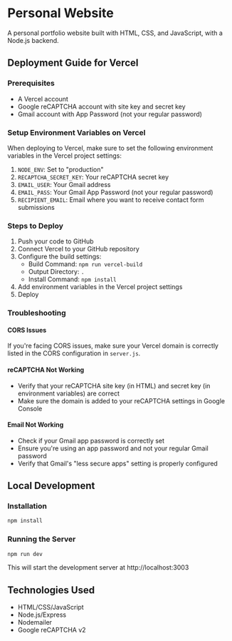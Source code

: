 # Personal Website

A personal portfolio website built with HTML, CSS, and JavaScript, with a Node.js backend.

## Deployment Guide for Vercel

### Prerequisites
- A Vercel account
- Google reCAPTCHA account with site key and secret key
- Gmail account with App Password (not your regular password)

### Setup Environment Variables on Vercel
When deploying to Vercel, make sure to set the following environment variables in the Vercel project settings:

1. `NODE_ENV`: Set to "production"
2. `RECAPTCHA_SECRET_KEY`: Your reCAPTCHA secret key
3. `EMAIL_USER`: Your Gmail address
4. `EMAIL_PASS`: Your Gmail App Password (not your regular password)
5. `RECIPIENT_EMAIL`: Email where you want to receive contact form submissions

### Steps to Deploy

1. Push your code to GitHub
2. Connect Vercel to your GitHub repository
3. Configure the build settings:
   - Build Command: `npm run vercel-build`
   - Output Directory: `.`
   - Install Command: `npm install`
4. Add environment variables in the Vercel project settings
5. Deploy

### Troubleshooting

#### CORS Issues
If you're facing CORS issues, make sure your Vercel domain is correctly listed in the CORS configuration in `server.js`.

#### reCAPTCHA Not Working
- Verify that your reCAPTCHA site key (in HTML) and secret key (in environment variables) are correct
- Make sure the domain is added to your reCAPTCHA settings in Google Console

#### Email Not Working
- Check if your Gmail app password is correctly set
- Ensure you're using an app password and not your regular Gmail password
- Verify that Gmail's "less secure apps" setting is properly configured

## Local Development

### Installation
```bash
npm install
```

### Running the Server
```bash
npm run dev
```

This will start the development server at http://localhost:3003

## Technologies Used
- HTML/CSS/JavaScript
- Node.js/Express
- Nodemailer
- Google reCAPTCHA v2

